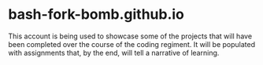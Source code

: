 # bash-fork-bomb.github.io
This account is being used to showcase some of the projects that will have been completed over the course of the coding regiment. It will be populated with assignments that, by the end, will tell a narrative of learning.